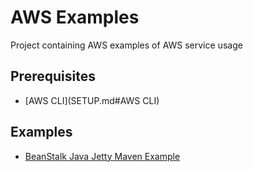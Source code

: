 # AWS Examples

Project containing AWS examples of AWS service usage

## Prerequisites

- [AWS CLI](SETUP.md#AWS CLI)

## Examples
- [BeanStalk Java Jetty Maven Example](beanstalk-java-jetty-maven-example/README.md)



